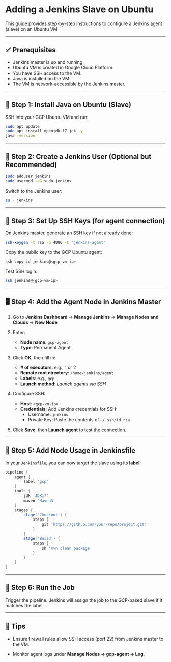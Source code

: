 
# Adding a Jenkins Slave on Ubuntu 

This guide provides step-by-step instructions to configure a Jenkins agent (slave) on an Ubuntu VM 

---

## ✅ Prerequisites

- Jenkins master is up and running.
- Ubuntu VM is created in Google Cloud Platform.
- You have SSH access to the VM.
- Java is installed on the VM.
- The VM is network-accessible by the Jenkins master.

---

## 🔧 Step 1: Install Java on Ubuntu (Slave)

SSH into your GCP Ubuntu VM and run:

```bash
sudo apt update
sudo apt install openjdk-17-jdk -y
java -version
```

---

## 🔧 Step 2: Create a Jenkins User (Optional but Recommended)

```bash
sudo adduser jenkins
sudo usermod -aG sudo jenkins
```

Switch to the Jenkins user:

```bash
su - jenkins
```

---

## 🔑 Step 3: Set Up SSH Keys (for agent connection)

On Jenkins master, generate an SSH key if not already done:

```bash
ssh-keygen -t rsa -b 4096 -C "jenkins-agent"
```

Copy the public key to the GCP Ubuntu agent:

```bash
ssh-copy-id jenkins@<gcp-vm-ip>
```

Test SSH login:

```bash
ssh jenkins@<gcp-vm-ip>
```

---

## 🖥️ Step 4: Add the Agent Node in Jenkins Master

1. Go to **Jenkins Dashboard** → **Manage Jenkins** → **Manage Nodes and Clouds** → **New Node**
2. Enter:
   - **Node name**: `gcp-agent`
   - **Type**: Permanent Agent

3. Click **OK**, then fill in:
   - **# of executors**: e.g., 1 or 2
   - **Remote root directory**: `/home/jenkins/agent`
   - **Labels**: e.g., `gcp`
   - **Launch method**: *Launch agents via SSH*

4. Configure SSH:
   - **Host**: `<gcp-vm-ip>`
   - **Credentials**: Add Jenkins credentials for SSH:
     - Username: `jenkins`
     - Private Key: Paste the contents of `~/.ssh/id_rsa`

5. Click **Save**, then **Launch agent** to test the connection.

---

## 📂 Step 5: Add Node Usage in Jenkinsfile

In your `Jenkinsfile`, you can now target the slave using its **label**:

```groovy
pipeline {
    agent {
        label 'gcp'
    }
    tools {
        jdk 'JDK17'
        maven 'Maven3'
    }
    stages {
        stage('Checkout') {
            steps {
                git 'https://github.com/your-repo/project.git'
            }
        }
        stage('Build') {
            steps {
                sh 'mvn clean package'
            }
        }
    }
}
```

---

## 🧪 Step 6: Run the Job

Trigger the pipeline. Jenkins will assign the job to the GCP-based slave if it matches the label.

---

## 📌 Tips

- Ensure firewall rules allow SSH access (port 22) from Jenkins master to the VM.

- Monitor agent logs under **Manage Nodes → gcp-agent → Log**.
